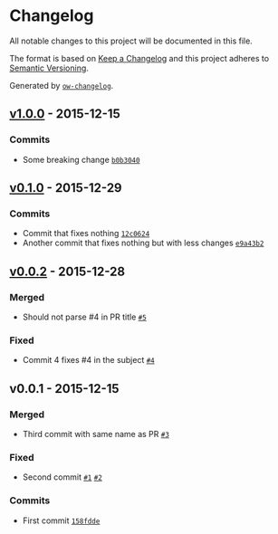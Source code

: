 # Changelog

All notable changes to this project will be documented in this file.

The format is based on [Keep a Changelog](http://keepachangelog.com/en/1.0.0/)
and this project adheres to [Semantic Versioning](http://semver.org/spec/v2.0.0.html).

Generated by [`ow-changelog`](https://github.com/yatryan/ow-changelog).

## [v1.0.0](https://github.com/user/repo/compare/v0.1.0...v1.0.0) - 2015-12-15

### Commits

- Some breaking change [`b0b3040`](https://github.com/user/repo/commit/b0b304049847d9568585bc11399fa6cfa4cab5dc)

## [v0.1.0](https://github.com/user/repo/compare/v0.0.2...v0.1.0) - 2015-12-29

### Commits

- Commit that fixes nothing [`12c0624`](https://github.com/user/repo/commit/12c0624e7e419a70bd5f3b403d7e0bd8f23ec617)
- Another commit that fixes nothing but with less changes [`e9a43b2`](https://github.com/user/repo/commit/e9a43b2bf50449fc0d84465308e6008cc1597bb3)

## [v0.0.2](https://github.com/user/repo/compare/v0.0.1...v0.0.2) - 2015-12-28

### Merged

- Should not parse #4 in PR title [`#5`](https://github.com/user/repo/pull/5)

### Fixed

- Commit 4 fixes #4 in the subject [`#4`](https://github.com/user/repo/issues/4)

## v0.0.1 - 2015-12-15

### Merged

- Third commit with same name as PR [`#3`](https://github.com/user/repo/pull/3)

### Fixed

- Second commit [`#1`](https://github.com/user/repo/issues/1) [`#2`](https://github.com/user/repo/issues/2)

### Commits

- First commit [`158fdde`](https://github.com/user/repo/commit/158fdde54b6188c9f9ca3034e9cb5bcc3fe3ff69)
